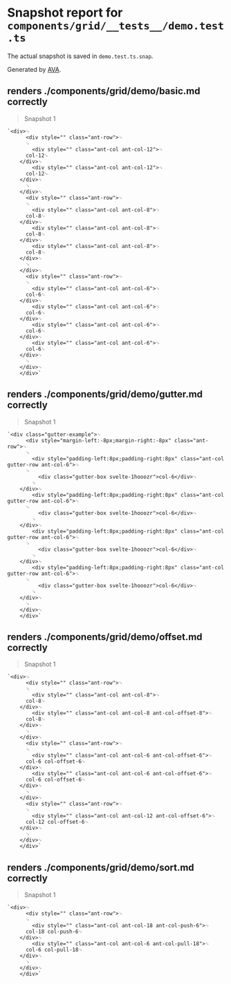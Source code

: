 # Snapshot report for `components/grid/__tests__/demo.test.ts`

The actual snapshot is saved in `demo.test.ts.snap`.

Generated by [AVA](https://ava.li).

## renders ./components/grid/demo/basic.md correctly

> Snapshot 1

    `<div>␊
    	  <div style="" class="ant-row">␊
    	  ␊
    	    <div style="" class="ant-col ant-col-12">␊
    	  col-12␊
    	</div>␊
    	    <div style="" class="ant-col ant-col-12">␊
    	  col-12␊
    	</div>␊
    	  ␊
    	</div>␊
    	  <div style="" class="ant-row">␊
    	  ␊
    	    <div style="" class="ant-col ant-col-8">␊
    	  col-8␊
    	</div>␊
    	    <div style="" class="ant-col ant-col-8">␊
    	  col-8␊
    	</div>␊
    	    <div style="" class="ant-col ant-col-8">␊
    	  col-8␊
    	</div>␊
    	  ␊
    	</div>␊
    	  <div style="" class="ant-row">␊
    	  ␊
    	    <div style="" class="ant-col ant-col-6">␊
    	  col-6␊
    	</div>␊
    	    <div style="" class="ant-col ant-col-6">␊
    	  col-6␊
    	</div>␊
    	    <div style="" class="ant-col ant-col-6">␊
    	  col-6␊
    	</div>␊
    	    <div style="" class="ant-col ant-col-6">␊
    	  col-6␊
    	</div>␊
    	  ␊
    	</div>␊
    	</div>`

## renders ./components/grid/demo/gutter.md correctly

> Snapshot 1

    `<div class="gutter-example">␊
    	  <div style="margin-left:-8px;margin-right:-8px" class="ant-row">␊
    	  ␊
    	    <div style="padding-left:8px;padding-right:8px" class="ant-col gutter-row ant-col-6">␊
    	  ␊
    	      <div class="gutter-box svelte-1hooozr">col-6</div>␊
    	    ␊
    	</div>␊
    	    <div style="padding-left:8px;padding-right:8px" class="ant-col gutter-row ant-col-6">␊
    	  ␊
    	      <div class="gutter-box svelte-1hooozr">col-6</div>␊
    	    ␊
    	</div>␊
    	    <div style="padding-left:8px;padding-right:8px" class="ant-col gutter-row ant-col-6">␊
    	  ␊
    	      <div class="gutter-box svelte-1hooozr">col-6</div>␊
    	    ␊
    	</div>␊
    	    <div style="padding-left:8px;padding-right:8px" class="ant-col gutter-row ant-col-6">␊
    	  ␊
    	      <div class="gutter-box svelte-1hooozr">col-6</div>␊
    	    ␊
    	</div>␊
    	  ␊
    	</div>␊
    	</div>`

## renders ./components/grid/demo/offset.md correctly

> Snapshot 1

    `<div>␊
    	  <div style="" class="ant-row">␊
    	  ␊
    	    <div style="" class="ant-col ant-col-8">␊
    	  col-8␊
    	</div>␊
    	    <div style="" class="ant-col ant-col-8 ant-col-offset-8">␊
    	  col-8␊
    	</div>␊
    	  ␊
    	</div>␊
    	  <div style="" class="ant-row">␊
    	  ␊
    	    <div style="" class="ant-col ant-col-6 ant-col-offset-6">␊
    	  col-6 col-offset-6␊
    	</div>␊
    	    <div style="" class="ant-col ant-col-6 ant-col-offset-6">␊
    	  col-6 col-offset-6␊
    	</div>␊
    	  ␊
    	</div>␊
    	  <div style="" class="ant-row">␊
    	  ␊
    	    <div style="" class="ant-col ant-col-12 ant-col-offset-6">␊
    	  col-12 col-offset-6␊
    	</div>␊
    	  ␊
    	</div>␊
    	</div>`

## renders ./components/grid/demo/sort.md correctly

> Snapshot 1

    `<div>␊
    	  <div style="" class="ant-row">␊
    	  ␊
    	    <div style="" class="ant-col ant-col-18 ant-col-push-6">␊
    	  col-18 col-push-6␊
    	</div>␊
    	    <div style="" class="ant-col ant-col-6 ant-col-pull-18">␊
    	  col-6 col-pull-18␊
    	</div>␊
    	  ␊
    	</div>␊
    	</div>`
